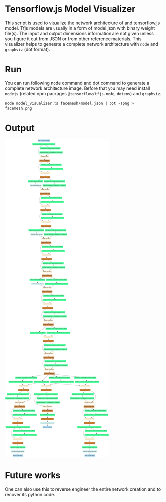 # Tensorflow.js Model Visualizer

This script is used to visualize the network architecture of and tensorflow.js model. Tfjs models are usually in a form of model.json with binary weight file(s). The input and output dimensions information are not given unless you figure it out from JSON or from other reference materials. This visualizer helps to generate a complete network architecture with `node` and `graphviz` (dot format).

# Run
You can run following node command and dot command to generate a complete network architecture image. Before that you may need install `nodejs` (related npm packages `@tensorflow/tfjs-node`, `dotenv`) and `graphviz`.

```shell
node model_visualizer.ts facemesh/model.json | dot -Tpng > facemesh.png
```
# Output

![facemesh](https://raw.githubusercontent.com/Erickrus/tfjs_model_visualizer/main/facemesh.png)

# Future works
One can also use this to reverse engineer the entire network creation and to recover its python code.
